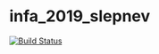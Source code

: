 # infa_2019_slepnev
[![Build Status](https://travis-ci.com/Slepnev-Vladimir/infa_2019_slepnev.svg?branch=master)](https://travis-ci.com/Slepnev-Vladimir/infa_2019_slepnev)
